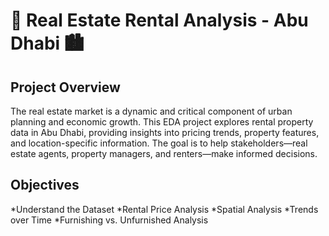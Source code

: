 # 🏢 Real Estate Rental Analysis - Abu Dhabi 🏙️
## Project Overview
The real estate market is a dynamic and critical component of urban planning and economic growth. 
This EDA project explores rental property data in Abu Dhabi, providing insights into pricing trends, property features, and location-specific information. 
The goal is to help stakeholders—real estate agents, property managers, and renters—make informed decisions.
## Objectives
*Understand the Dataset
*Rental Price Analysis
*Spatial Analysis
*Trends over Time
*Furnishing vs. Unfurnished Analysis

